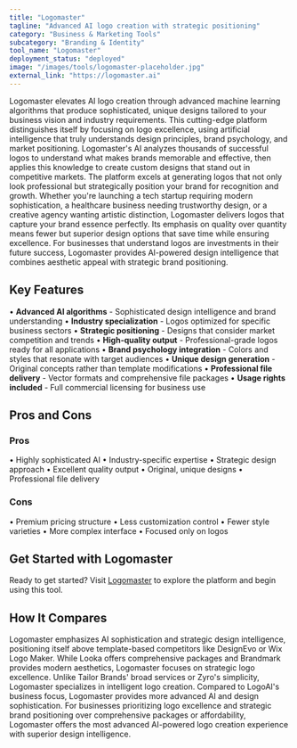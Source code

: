 ```yaml
---
title: "Logomaster"
tagline: "Advanced AI logo creation with strategic positioning"
category: "Business & Marketing Tools"
subcategory: "Branding & Identity"
tool_name: "Logomaster"
deployment_status: "deployed"
image: "/images/tools/logomaster-placeholder.jpg"
external_link: "https://logomaster.ai"
---
```

Logomaster elevates AI logo creation through advanced machine learning algorithms that produce sophisticated, unique designs tailored to your business vision and industry requirements. This cutting-edge platform distinguishes itself by focusing on logo excellence, using artificial intelligence that truly understands design principles, brand psychology, and market positioning. Logomaster's AI analyzes thousands of successful logos to understand what makes brands memorable and effective, then applies this knowledge to create custom designs that stand out in competitive markets. The platform excels at generating logos that not only look professional but strategically position your brand for recognition and growth. Whether you're launching a tech startup requiring modern sophistication, a healthcare business needing trustworthy design, or a creative agency wanting artistic distinction, Logomaster delivers logos that capture your brand essence perfectly. Its emphasis on quality over quantity means fewer but superior design options that save time while ensuring excellence. For businesses that understand logos are investments in their future success, Logomaster provides AI-powered design intelligence that combines aesthetic appeal with strategic brand positioning.

## Key Features

• **Advanced AI algorithms** - Sophisticated design intelligence and brand understanding
• **Industry specialization** - Logos optimized for specific business sectors
• **Strategic positioning** - Designs that consider market competition and trends
• **High-quality output** - Professional-grade logos ready for all applications
• **Brand psychology integration** - Colors and styles that resonate with target audiences
• **Unique design generation** - Original concepts rather than template modifications
• **Professional file delivery** - Vector formats and comprehensive file packages
• **Usage rights included** - Full commercial licensing for business use

## Pros and Cons

### Pros
• Highly sophisticated AI
• Industry-specific expertise
• Strategic design approach
• Excellent quality output
• Original, unique designs
• Professional file delivery

### Cons
• Premium pricing structure
• Less customization control
• Fewer style varieties
• More complex interface
• Focused only on logos

## Get Started with Logomaster

Ready to get started? Visit [Logomaster](https://logomaster.ai) to explore the platform and begin using this tool.

## How It Compares

Logomaster emphasizes AI sophistication and strategic design intelligence, positioning itself above template-based competitors like DesignEvo or Wix Logo Maker. While Looka offers comprehensive packages and Brandmark provides modern aesthetics, Logomaster focuses on strategic logo excellence. Unlike Tailor Brands' broad services or Zyro's simplicity, Logomaster specializes in intelligent logo creation. Compared to LogoAI's business focus, Logomaster provides more advanced AI and design sophistication. For businesses prioritizing logo excellence and strategic brand positioning over comprehensive packages or affordability, Logomaster offers the most advanced AI-powered logo creation experience with superior design intelligence.